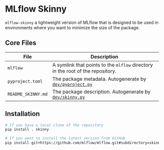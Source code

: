 # MLflow Skinny

`mlflow-skinny` a lightweight version of MLflow that is designed to be used in environments where you want to minimize the size of the package.

## Core Files

| File               | Description                                                                     |
| ------------------ | ------------------------------------------------------------------------------- |
| `mlflow`           | A symlink that points to the `mlflow` directory in the root of the repository.  |
| `pyproject.toml`   | The package metadata. Autogenerate by [`dev/pyproject.py`](../dev/pyproject.py) |
| `README_SKINNY.md` | The package description. Autogenerate by [`dev/skinny.py`](../dev/pyproject.py) |

## Installation

```sh
# If you have a local clone of the repository
pip install . skinny

# If you want to install the latest version from GitHub
pip install git+https://github.com/mlflow/mlflow.git#subdirectory=skinny
```

